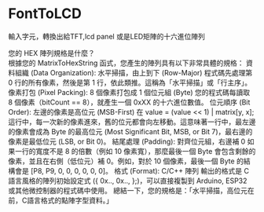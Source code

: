 # FontToLCD
輸入字元，轉換出給TFT,lcd panel 或是LED矩陣的十六進位陣列

您的 HEX 陣列規格是什麼？<br/>
根據您的 MatrixToHexString 函式，您產生的陣列具有以下非常具體的規格：
資料組織 (Data Organization): 水平掃描，由上到下 (Row-Major)
程式碼先處理第 0 行的所有像素，然後是第 1 行，依此類推。這稱為「水平掃描」或「行主序」。
像素打包 (Pixel Packing): 8 個像素打包成 1 個位元組 (Byte)
您的程式碼每讀取 8 個像素（bitCount == 8），就產生一個 0xXX 的十六進位數值。
位元順序 (Bit Order): 左邊的像素是高位元 (MSB-First)
在 value = (value << 1) | matrix[y, x]; 這行中，每一次新的像素進來，舊的位元都會向左移動。這意味著一行中，最左邊的像素會成為 Byte 的最高位元 (Most Significant Bit, MSB, or Bit 7)，最右邊的像素是最低位元 (LSB, or Bit 0)。
結尾處理 (Padding): 對齊位元組，右邊補 0
如果一行的寬度不是 8 的倍數（例如 10 像素寬），那麼最後一個 Byte 會包含剩餘的像素，並且在右側（低位元）補 0。例如，對於 10 個像素，最後一個 Byte 的結構會是 [P8, P9, 0, 0, 0, 0, 0, 0]。
格式 (Format): C/C++ 陣列
輸出的格式是 C 語言風格的陣列初始設定式 ({ 0x.., 0x.., };)，可以直接複製到 Arduino, ESP32 或其他微控制器的程式碼中使用。
總結一下，您的規格是：「水平掃描，高位元在前，C語言格式的點陣字型資料。」
